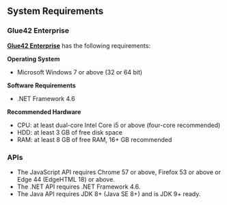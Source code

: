 ## System Requirements

### Glue42 Enterprise

[**Glue42 Enterprise**](https://glue42.com/enterprise/) has the following requirements:

**Operating System**
- Microsoft Windows 7 or above (32 or 64 bit)

**Software Requirements**
- .NET Framework 4.6 

**Recommended Hardware**
- CPU: at least dual-core Intel Core i5 or above (four-core recommended)
- HDD: at least 3 GB of free disk space
- RAM: at least 8 GB of free RAM, 16+ GB recommended

### APIs

- The JavaScript API requires Chrome 57 or above, Firefox 53 or above or Edge 44 (EdgeHTML 18) or above.
- The .NET API requires .NET Framework 4.6.
- The Java API requires JDK 8+ (Java SE 8+) and is JDK 9+ ready.